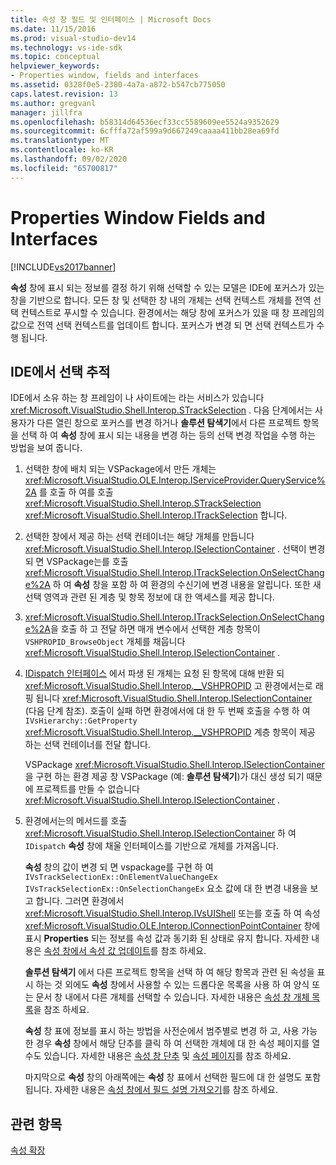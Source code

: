 ```yaml
---
title: 속성 창 필드 및 인터페이스 | Microsoft Docs
ms.date: 11/15/2016
ms.prod: visual-studio-dev14
ms.technology: vs-ide-sdk
ms.topic: conceptual
helpviewer_keywords:
- Properties window, fields and interfaces
ms.assetid: 0328f0e5-2380-4a7a-a872-b547cb775050
caps.latest.revision: 13
ms.author: gregvanl
manager: jillfra
ms.openlocfilehash: b58314d64536ecf33cc5589609ee5524a9352629
ms.sourcegitcommit: 6cfffa72af599a9d667249caaaa411bb28ea69fd
ms.translationtype: MT
ms.contentlocale: ko-KR
ms.lasthandoff: 09/02/2020
ms.locfileid: "65700817"
---
```

# <a name="properties-window-fields-and-interfaces"></a>Properties Window Fields and Interfaces
[!INCLUDE[vs2017banner](../../includes/vs2017banner.md)]

**속성** 창에 표시 되는 정보를 결정 하기 위해 선택할 수 있는 모델은 IDE에 포커스가 있는 창을 기반으로 합니다. 모든 창 및 선택한 창 내의 개체는 선택 컨텍스트 개체를 전역 선택 컨텍스트로 푸시할 수 있습니다. 환경에서는 해당 창에 포커스가 있을 때 창 프레임의 값으로 전역 선택 컨텍스트를 업데이트 합니다. 포커스가 변경 되 면 선택 컨텍스트가 수행 됩니다.  
  
## <a name="tracking-selection-in-the-ide"></a>IDE에서 선택 추적  
 IDE에서 소유 하는 창 프레임이 나 사이트에는 라는 서비스가 있습니다 <xref:Microsoft.VisualStudio.Shell.Interop.STrackSelection> . 다음 단계에서는 사용자가 다른 열린 창으로 포커스를 변경 하거나 **솔루션 탐색기**에서 다른 프로젝트 항목을 선택 하 여 **속성** 창에 표시 되는 내용을 변경 하는 등의 선택 변경 작업을 수행 하는 방법을 보여 줍니다.  
  
1. 선택한 창에 배치 되는 VSPackage에서 만든 개체는 <xref:Microsoft.VisualStudio.OLE.Interop.IServiceProvider.QueryService%2A> 를 호출 하 여를 호출 <xref:Microsoft.VisualStudio.Shell.Interop.STrackSelection> <xref:Microsoft.VisualStudio.Shell.Interop.ITrackSelection> 합니다.  
  
2. 선택한 창에서 제공 하는 선택 컨테이너는 해당 개체를 만듭니다 <xref:Microsoft.VisualStudio.Shell.Interop.ISelectionContainer> . 선택이 변경 되 면 VSPackage는를 호출 <xref:Microsoft.VisualStudio.Shell.Interop.ITrackSelection.OnSelectChange%2A> 하 여 **속성** 창을 포함 하 여 환경의 수신기에 변경 내용을 알립니다. 또한 새 선택 영역과 관련 된 계층 및 항목 정보에 대 한 액세스를 제공 합니다.  
  
3. <xref:Microsoft.VisualStudio.Shell.Interop.ITrackSelection.OnSelectChange%2A>을 호출 하 고 전달 하면 매개 변수에서 선택한 계층 항목이 `VSHPROPID_BrowseObject` 개체를 채웁니다 <xref:Microsoft.VisualStudio.Shell.Interop.ISelectionContainer> .  
  
4. [IDispatch 인터페이스](https://msdn.microsoft.com/ebbff4bc-36b2-4861-9efa-ffa45e013eb5) 에서 파생 된 개체는 요청 된 항목에 대해 반환 되 <xref:Microsoft.VisualStudio.Shell.Interop.__VSHPROPID> 고 환경에서는로 래핑 됩니다 <xref:Microsoft.VisualStudio.Shell.Interop.ISelectionContainer> (다음 단계 참조). 호출이 실패 하면 환경에서에 대 한 두 번째 호출을 수행 하 여 `IVsHierarchy::GetProperty` <xref:Microsoft.VisualStudio.Shell.Interop.__VSHPROPID> 계층 항목이 제공 하는 선택 컨테이너를 전달 합니다.  
  
    VSPackage <xref:Microsoft.VisualStudio.Shell.Interop.ISelectionContainer> 을 구현 하는 환경 제공 창 VSPackage (예: **솔루션 탐색기**)가 대신 생성 되기 때문에 프로젝트를 만들 수 없습니다 <xref:Microsoft.VisualStudio.Shell.Interop.ISelectionContainer> .  
  
5. 환경에서는의 메서드를 호출 <xref:Microsoft.VisualStudio.Shell.Interop.ISelectionContainer> 하 여 `IDispatch` **속성** 창에 채울 인터페이스를 기반으로 개체를 가져옵니다.  
  
   **속성** 창의 값이 변경 되 면 vspackage를 구현 하 여 `IVsTrackSelectionEx::OnElementValueChangeEx` `IVsTrackSelectionEx::OnSelectionChangeEx` 요소 값에 대 한 변경 내용을 보고 합니다. 그러면 환경에서 <xref:Microsoft.VisualStudio.Shell.Interop.IVsUIShell> 또는를 호출 하 여 속성 <xref:Microsoft.VisualStudio.OLE.Interop.IConnectionPointContainer> 창에 표시 **Properties** 되는 정보를 속성 값과 동기화 된 상태로 유지 합니다. 자세한 내용은 [속성 창에서 속성 값 업데이트](../../misc/updating-property-values-in-the-properties-window.md)를 참조 하세요.  
  
   **솔루션 탐색기** 에서 다른 프로젝트 항목을 선택 하 여 해당 항목과 관련 된 속성을 표시 하는 것 외에도 **속성** 창에서 사용할 수 있는 드롭다운 목록을 사용 하 여 양식 또는 문서 창 내에서 다른 개체를 선택할 수 있습니다. 자세한 내용은 [속성 창 개체 목록](../../extensibility/internals/properties-window-object-list.md)을 참조 하세요.  
  
   **속성** 창 표에 정보를 표시 하는 방법을 사전순에서 범주별로 변경 하 고, 사용 가능한 경우 **속성** 창에서 해당 단추를 클릭 하 여 선택한 개체에 대 한 속성 페이지를 열 수도 있습니다. 자세한 내용은 [속성 창 단추](../../extensibility/internals/properties-window-buttons.md) 및 [속성 페이지](../../extensibility/internals/property-pages.md)를 참조 하세요.  
  
   마지막으로 **속성** 창의 아래쪽에는 **속성** 창 표에서 선택한 필드에 대 한 설명도 포함 됩니다. 자세한 내용은 [속성 창에서 필드 설명 가져오기](../../misc/getting-field-descriptions-from-the-properties-window.md)를 참조 하세요.  
  
## <a name="see-also"></a>관련 항목  
 [속성 확장](../../extensibility/internals/extending-properties.md)
